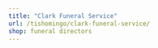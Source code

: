 ```yaml
---
title: "Clark Funeral Service"
url: /tishomingo/clark-funeral-service/
shop: funeral directors
---
```

